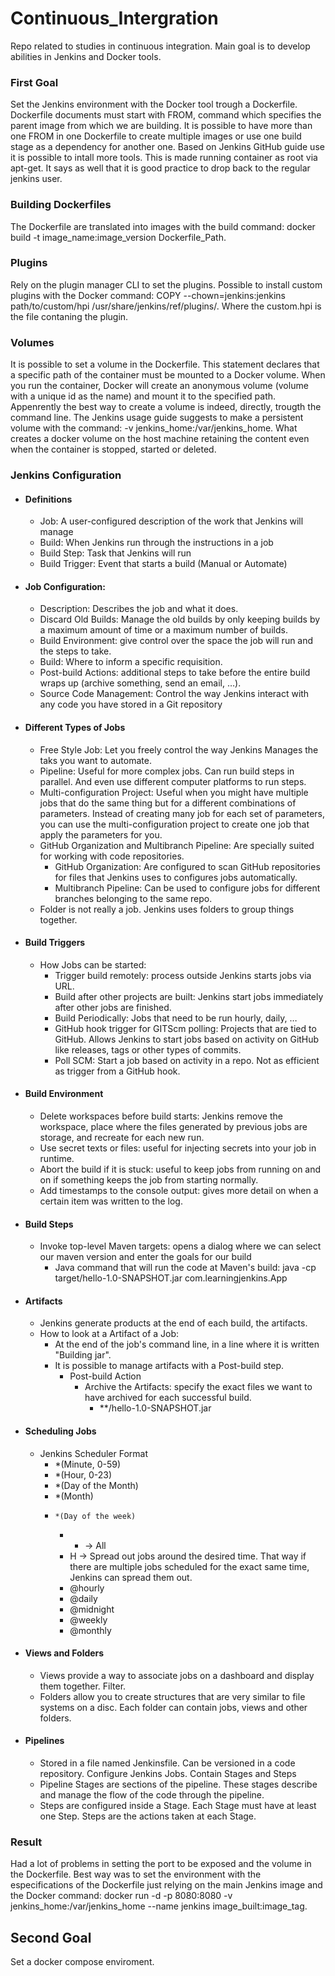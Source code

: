 # Continuous_Intergration
Repo related to studies in continuous integration. Main goal is to develop abilities in Jenkins and Docker tools.

### First Goal
Set the Jenkins environment with the Docker tool trough a Dockerfile. 
Dockerfile documents must start with FROM, command which specifies the parent image from which we are building. It is possible to have more than one FROM in one Dockerfile to create multiple images or use one build stage as a dependency for another one.
Based on Jenkins GitHub guide use it is possible to intall more tools. This is made running container as root via apt-get. It says as well that it is good practice to drop back to the regular jenkins user.

### Building Dockerfiles 
The Dockerfile are translated into images with the build command: docker build -t image_name:image_version Dockerfile_Path.

### Plugins 
Rely on the plugin manager CLI to set the plugins. Possible to install custom plugins with the Docker command: COPY --chown=jenkins:jenkins path/to/custom/hpi /usr/share/jenkins/ref/plugins/. Where the custom.hpi is the file contaning the plugin.

### Volumes 
It is possible to set a volume in the Dockerfile. This statement declares that a specific path of the container must be mounted to a Docker volume. When you run the container, Docker will create an anonymous volume (volume with a unique id as the name) and mount it to the specified path. Appenrently the best way to create a volume is indeed, directly, trougth the command line.
The Jenkins usage guide suggests to make a persistent volume with the command: -v jenkins_home:/var/jenkins_home. What creates a docker volume on the host machine retaining the content even when the container is stopped, started or deleted. 

### Jenkins Configuration  
- #### Definitions
  - Job: A user-configured description of the work that Jenkins will manage
  - Build: When Jenkins run through the instructions in a job
  - Build Step: Task that Jenkins will run
  - Build Trigger: Event that starts a build (Manual or Automate)
- #### Job Configuration:
  - Description: Describes the job and what it does.
  - Discard Old Builds: Manage the old builds by only keeping builds by a maximum amount of time or a maximum number of builds. 
  - Build Environment: give control over the space the job will run and the steps to take.
  - Build: Where to inform a specific requisition. 
  - Post-build Actions: additional steps to take before the entire build wraps up (archive something, send an email, …). 
  - Source Code Management: Control the way Jenkins interact with any code you have stored in a Git repository
- #### Different Types of Jobs
  - Free Style Job: Let you freely control the way Jenkins Manages the taks you want to automate.
  - Pipeline: Useful for more complex jobs. Can run build steps in parallel. And even use different computer platforms to run steps.
  - Multi-configuration Project: Useful when you might have multiple jobs that do the same thing but for a different combinations of parameters. Instead of creating many job for each set of parameters, you can use the multi-configuration project to create one job that apply the parameters for you.
  - GitHub Organization and Multibranch Pipeline: Are specially suited for working with code repositories. 
    - GitHub Organization: Are configured to scan GitHub repositories for files that Jenkins uses to configures jobs automatically.
    - Multibranch Pipeline: Can be used to configure jobs for different branches belonging to the same repo.
  - Folder is not really a job. Jenkins uses folders to group things together.
- #### Build Triggers 
  - How Jobs can be started:
    - Trigger build remotely: process outside Jenkins starts jobs via URL. 
    - Build after other projects are built: Jenkins start jobs immediately after other jobs are finished.
    - Build Periodically: Jobs that need to be run hourly, daily, … 
    - GitHub hook trigger for GITScm polling: Projects that are tied to GitHub. Allows Jenkins to start jobs based on activity on GitHub like releases, tags or other types of commits. 
    - Poll SCM: Start a job based on activity in a repo. Not as efficient as trigger from a GitHub hook.  
- #### Build Environment
  - Delete workspaces before build starts: Jenkins remove the workspace, place where the files generated by previous jobs are storage, and recreate for each new run.
  - Use secret texts or files: useful for injecting secrets into your job in runtime. 
  - Abort the build if it is stuck: useful to keep jobs from running on and on if something keeps the job from starting normally.
  - Add timestamps to the console output: gives more detail on when a certain item was written to the log.
- #### Build Steps 
  - Invoke top-level Maven targets: opens a dialog where we can select our maven version and enter the goals for our build
    - Java command that will run the code at Maven's build: java -cp target/hello-1.0-SNAPSHOT.jar com.learningjenkins.App
- #### Artifacts
  - Jenkins generate products at the end of each build, the artifacts. 
  - How to look at a Artifact of a Job:
    - At the end of the job's command line, in a line where it is written "Building jar".
    - It is possible to manage artifacts with a Post-build step.
      - Post-build Action
        - Archive the Artifacts: specify the exact files we want to have archived for each successful build.
          - **/hello-1.0-SNAPSHOT.jar
- #### Scheduling Jobs
  - Jenkins Scheduler Format
    - *(Minute, 0-59)
    -  *(Hour, 0-23)
    -   *(Day of the Month)
    -    *(Month)
    -     *(Day of the week)
      - * -> All
      - H -> Spread out jobs around the desired time. That way if there are multiple jobs scheduled for the exact same time, Jenkins can spread them out.
      - @hourly
      - @daily
      - @midnight
      - @weekly
      - @monthly
- #### Views and Folders
  - Views provide a way to associate jobs on a dashboard and display them together. Filter.
  - Folders allow you to create structures that are very similar to file systems on a disc. Each folder can contain jobs, views and other folders.
- #### Pipelines
  - Stored in a file named Jenkinsfile. Can be versioned in a code repository. Configure Jenkins Jobs. Contain Stages and Steps
  - Pipeline Stages are sections of the pipeline. These stages describe and manage the flow of the code through the pipeline.
  - Steps are configured inside a Stage. Each Stage must have at least one Step. Steps are the actions taken at each Stage.

### Result
Had a lot of problems in setting the port to be exposed and the volume in the Dockerfile. Best way was to set the environment with the especifications of the Dockerfile just relying on the main Jenkins image and the Docker command: docker run -d -p 8080:8080 -v jenkins_home:/var/jenkins_home --name jenkins image_built:image_tag.

## Second Goal 
Set a docker compose enviroment.
